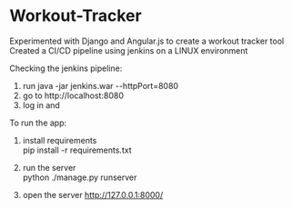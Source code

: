 # Workout-Tracker
Experimented with Django and Angular.js to create a workout tracker tool  
Created a CI/CD pipeline using jenkins on a LINUX environment  

Checking the jenkins pipeline:  
1. run java -jar jenkins.war --httpPort=8080  
2. go to http://localhost:8080
3. log in and 

To run the app:  
1. install requirements  
pip install -r requirements.txt  

2. run the server  
python ./manage.py runserver

3. open the server
http://127.0.0.1:8000/
